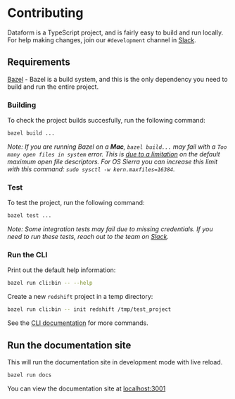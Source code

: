 # Contributing

Dataform is a TypeScript project, and is fairly easy to build and run locally.
For help making changes, join our `#development` channel in [Slack](https://slack.dataform.co).

## Requirements

[Bazel](https://bazel.build) - Bazel is a build system, and this is the only dependency you need to build and run the entire project.

### Building

To check the project builds succesfully, run the following command:

```bash
bazel build ...
```
_Note: If you are running Bazel on a **Mac**, `bazel build...` may fail with a `Too many open files in system` error. This is [due to a limitation](https://github.com/bazelbuild/rules_closure/issues/218) on the default maximum open file descriptors. For OS Sierra you can increase this limit with this  command: `sudo sysctl -w kern.maxfiles=16384`._

### Test

To test the project, run the following command:

```bash
bazel test ...
```

_Note: Some integration tests may fail due to missing credentials. If you need to run these tests, reach out to the team on [Slack](https://slack.dataform.co)._

### Run the CLI

Print out the default help information:

```bash
bazel run cli:bin -- --help
```

Create a new `redshift` project in a temp directory:

```bash
bazel run cli:bin -- init redshift /tmp/test_project
```

See the [CLI documentation](https://docs.dataform.co/guides/command-line-interface/) for more commands.

## Run the documentation site

This will run the documentation site in development mode with live reload.

```bash
bazel run docs
```

You can view the documentation site at [localhost:3001](http://localhost:3001)
